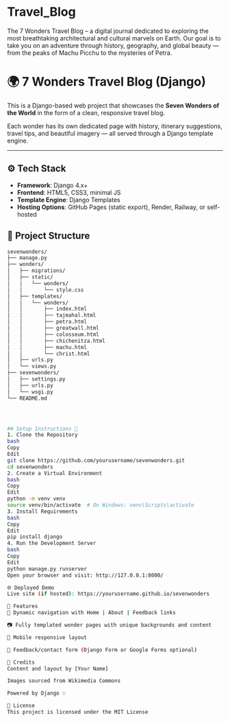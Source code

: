 # Travel_Blog
The 7 Wonders Travel Blog – a digital journal dedicated to exploring the most breathtaking architectural and cultural marvels on Earth. Our goal is to take you on an adventure through history, geography, and global beauty — from the peaks of Machu Picchu to the mysteries of Petra.
# 🌍 7 Wonders Travel Blog (Django)

This is a Django-based web project that showcases the **Seven Wonders of the World** in the form of a clean, responsive travel blog.

Each wonder has its own dedicated page with history, itinerary suggestions, travel tips, and beautiful imagery — all served through a Django template engine.

---

## ⚙️ Tech Stack

- **Framework**: Django 4.x+
- **Frontend**: HTML5, CSS3, minimal JS
- **Template Engine**: Django Templates
- **Hosting Options**: GitHub Pages (static export), Render, Railway, or self-hosted


## 📁 Project Structure

```bash
sevenwonders/
├── manage.py
├── wonders/
│   ├── migrations/
│   ├── static/
│   │   └── wonders/
│   │       └── style.css
│   ├── templates/
│   │   └── wonders/
│   │       ├── index.html
│   │       ├── tajmahal.html
│   │       ├── petra.html
│   │       ├── greatwall.html
│   │       ├── colosseum.html
│   │       ├── chichenitza.html
│   │       ├── machu.html
│   │       └── christ.html
│   ├── urls.py
│   └── views.py
├── sevenwonders/
│   ├── settings.py
│   ├── urls.py
│   └── wsgi.py
└── README.md




## Setup Instructions 🔧
1. Clone the Repository
bash
Copy
Edit
git clone https://github.com/yourusername/sevenwonders.git
cd sevenwonders
2. Create a Virtual Environment
bash
Copy
Edit
python -m venv venv
source venv/bin/activate  # On Windows: venv\Scripts\activate
3. Install Requirements
bash
Copy
Edit
pip install django
4. Run the Development Server
bash
Copy
Edit
python manage.py runserver
Open your browser and visit: http://127.0.0.1:8000/

🌐 Deployed Demo
Live site (if hosted): https://yourusername.github.io/sevenwonders

📝 Features
🔗 Dynamic navigation with Home | About | Feedback links

📷 Fully templated wonder pages with unique backgrounds and content

📱 Mobile responsive layout

🧾 Feedback/contact form (Django Form or Google Forms optional)

🙌 Credits
Content and layout by [Your Name]

Images sourced from Wikimedia Commons

Powered by Django 💡

📄 License
This project is licensed under the MIT License
